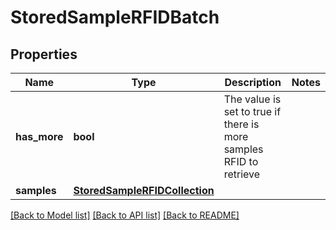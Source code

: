 # StoredSampleRFIDBatch

## Properties
Name | Type | Description | Notes
------------ | ------------- | ------------- | -------------
**has_more** | **bool** | The value is set to true if there is more samples RFID to retrieve | 
**samples** | [**StoredSampleRFIDCollection**](StoredSampleRFIDCollection.md) |  | 

[[Back to Model list]](../README.md#documentation-for-models) [[Back to API list]](../README.md#documentation-for-api-endpoints) [[Back to README]](../README.md)

